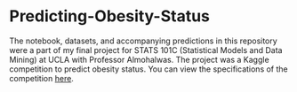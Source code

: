 # Predicting-Obesity-Status

The notebook, datasets, and accompanying predictions in this repository were a part of my final project for STATS 101C (Statistical Models and Data Mining) at UCLA with Professor Almohalwas. The project was a Kaggle competition to predict obesity status. You can view the specifications of the competition [here](https://www.kaggle.com/competitions/predicting-obesity-status/overview).
